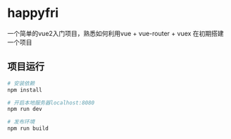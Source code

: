 # happyfri

一个简单的vue2入门项目，熟悉如何利用vue + vue-router + vuex 在初期搭建一个项目 

## 项目运行
``` bash
# 安装依赖
npm install

# 开启本地服务器localhost:8080
npm run dev

# 发布环境
npm run build
```


